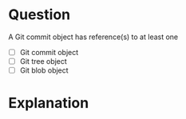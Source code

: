 # Question
A Git commit object has reference(s) to at least one
- [ ] Git commit object 
- [ ] Git tree object
- [ ] Git blob object

# Explanation
